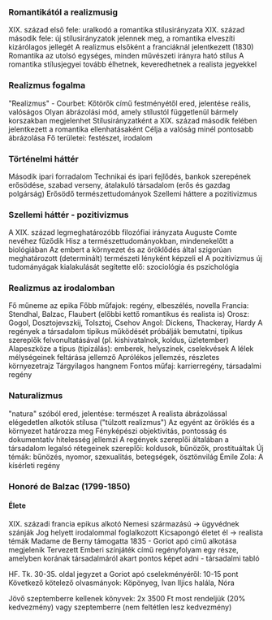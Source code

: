 ### Romantikától a realizmusig
XIX. század első fele: uralkodó a romantika stílusirányzata
XIX. század második fele: új stílusirányzatok jelennek meg, a romantika elveszíti kizárólagos jellegét
A realizmus elsőként a franciáknál jelentkezett (1830)
Romantika az utolsó egységes, minden művészeti irányra ható stílus
A romantika stílusjegyei tovább élhetnek, keveredhetnek a realista jegyekkel
### Realizmus fogalma
"Realizmus" - Courbet: Kőtörők című festményétől ered, jelentése reális, valóságos
Olyan ábrázolási mód, amely stílustól függetlenül bármely korszakban megjelenhet
Stílusirányzatként a XIX. század második felében jelentkezett a romantika ellenhatásaként
Célja a valóság minél pontosabb ábrázolása
Fő területei: festészet, irodalom
### Történelmi háttér
Második ipari forradalom
Technikai és ipari fejlődés, bankok szerepének erősödése, szabad verseny, átalakuló társadalom (erős és gazdag polgárság)
Erősödő természettudományok
Szellemi háttere a pozitivizmus
### Szellemi háttér - pozitivizmus
A XIX. század legmeghatározóbb filozófiai irányzata
Auguste Comte nevéhez fűződik
Hisz a természettudományokban, mindenekelőtt a biológiában
Az embert a környezet és az öröklődés által szigorúan meghatározott (determinált) természeti lényként képzeli el
A pozitivizmus új tudományágak kialakulását segítette elő: szociológia és pszichológia
### Realizmus az irodalomban
Fő műneme az epika
Főbb műfajok: regény, elbeszélés, novella
Francia: Stendhal, Balzac, Flaubert (előbbi kettő romantikus és realista is)
Orosz: Gogol, Dosztojevszkij, Tolsztoj, Csehov
Angol: Dickens, Thackeray, Hardy
A regények a társadalom tipikus működését próbálják bemutatni, tipikus szereplők felvonultatásával (pl. kishivatalnok, koldus, üzletember)
Alapeszköze a típus (tipizálás): emberek, helyszínek, cselekvések
A lélek mélységeinek feltárása jellemző
Aprólékos jellemzés, részletes környezetrajz
Tárgyilagos hangnem
Fontos műfaj: karrierregény, társadalmi regény
### Naturalizmus
"natura" szóból ered, jelentése: természet
A realista ábrázolással elégedetlen alkotók stílusa ("túlzott realizmus")
Az egyént az öröklés és a környezet határozza meg
Fényképészi objektivitás, pontosság és dokumentatív hitelesség jellemzi
A regények szereplői általában a társadalom legalsó rétegeinek szereplői: koldusok, bűnözők, prostituáltak
Új témák: bűnözés, nyomor, szexualitás, betegségek, ösztönvilág
Émile Zola: A kísérleti regény
### Honoré de Balzac (1799-1850)
#### Élete
XIX. századi francia epikus alkotó
Nemesi származású → ügyvédnek szánják
Jog helyett irodalommal foglalkozott
Kicsapongó életet él → realista témák
Madame de Berny támogatta
1835 - Goriot apó című alkotása megjelenik
Tervezett Emberi színjáték című regényfolyam egy része, amelyben korának társadalmáról akart pontos képet adni - társadalmi tabló

HF. Tk. 30-35. oldal jegyzet a Goriot apó cselekményéről: 10-15 pont
Következő kötelező olvasmányok: Köpönyeg, Ivan Iljics halála, Nóra

Jövő szeptemberre kellenek könyvek:  2x 3500 Ft most rendeljük (20% kedvezmény) vagy szeptemberre (nem feltétlen lesz kedvezmény)
